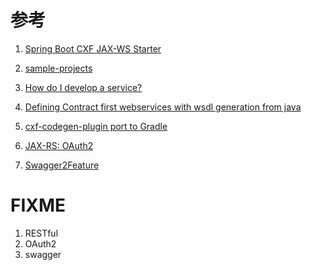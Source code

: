 # 参考

1. [Spring Boot CXF JAX-WS Starter](https://cxf.apache.org/docs/springboot.html)
1. [sample-projects](http://cxf.apache.org/docs/sample-projects.html)
1. [How do I develop a service?](http://cxf.apache.org/docs/how-do-i-develop-a-service.html)
1. [Defining Contract first webservices with wsdl generation from java](http://cxf.apache.org/docs/defining-contract-first-webservices-with-wsdl-generation-from-java.html)

1. [cxf-codegen-plugin port to Gradle](http://stackoverflow.com/questions/34955895/cxf-codegen-plugin-port-to-gradle)

1. [JAX-RS: OAuth2](http://cxf.apache.org/docs/jax-rs-oauth2.html#JAX-RSOAuth2-JAX-RS:OAuth2)
1. [Swagger2Feature](https://cxf.apache.org/docs/swaggerfeature-swagger2feature.html#SwaggerFeature/Swagger2Feature-EnablinginSpringBoot)

# FIXME

1. RESTful
1. OAuth2
1. swagger

